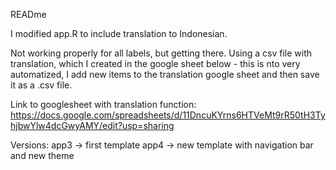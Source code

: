 READme 

I modified app.R to include translation to Indonesian.

Not working properly for all labels, but getting there.
Using a csv file with translation, which I created in the google sheet below - this is nto very automatized, I add new items to the translation google sheet and then save it as a .csv file. 

Link to googlesheet with translation function:
https://docs.google.com/spreadsheets/d/11DncuKYrns6HTVeMt9rR50tH3TyhjbwYlw4dcGwyAMY/edit?usp=sharing

Versions:
app3 -> first template
app4 -> new template with navigation bar and new theme
